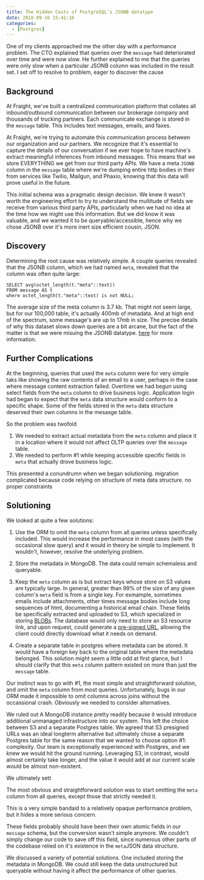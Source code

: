 ```yaml
---
title: The Hidden Costs of PostgreSQL's JSONB datatype
date: 2018-09-16 15:41:16
categories:
  - [Postgres]
---
```


One of my clients approached me the other day with a performance problem. The CTO explained that queries over the `message` had deteriorated over time and were now slow. He further explained to me that the queries were only slow when a particular JSONB column was included in the result set. I set off to resolve to problem, eager to discover the cause

## Background

At Fraight, we've built a centralized communication platform that collates all inbound/outbound communication between our brokerage company and thousands of trucking partners. Each communicate exchange is stored in the `message` table. This includes text messages, emails, and faxes.

At Fraight, we're trying to automate this communication process between our organization and our partners. We recognize that it's essential to capture the details of our conversation if we ever hope to have machine's extract meaningful inferences from inbound messages. This means that we store EVERYTHING we get from our third party APIs. We have a meta `JSONB` column in the `message` table where we're dumping entire http bodies in their from services like Twilio, Mailgun, and Phaxio, knowing that this data will prove useful in the future.

This initial schema was a pragmatic design decision. We knew it wasn't worth the engineering effort to try to understand the multitude of fields we receive from various third party APIs, particularly when we had no idea at the time how we might use this information. But we did know it was valuable, and we wanted it to be queryable/accessible, hence why we chose JSONB over it's more inert size efficient  cousin, JSON.

## Discovery

Determining the root cause was relatively simple. A couple queries revealed that the JSONB column, which we had named `meta`, revealed that the column was often quite large:

```
SELECT avg(octet_length(t."meta"::text))
FROM message AS t
where octet_length(t."meta"::text) is not NULL;
```

The average size of the meta column is 3.7 kb. That might not seem large, but for our 100,000 table, it's actually 400mb of metadata. And at high end of the spectrum, some message's are up to 17mb in size. The precise details of why this dataset slows down queries are a bit arcane, but the fact of the matter is that we were misuing the JSONB datatype. [here](https://www.postgresql.org/docs/9.5/static/storage-toast.html) for more information.

## Further Complications

At the beginning, queries that used the `meta` column were for very simple taks like showing the raw contents of an email to a user, perhaps in the case where message content extraction failed. Overtime we had begun using select fields from the `meta` column to drive business logic. Application login had began to expect that the `meta` data structure would conform to a specific shape.  Some of the fields stored in the `meta` data structure deserved their own columns in the mesasge table.

So the problem was twofold

1. We needed to extract actual metadata from the `meta` column and place it in a location where it would not affect OLTP queries over the `message` table.
2. We needed to perform #1 while keeping accessible specific fields in `meta` that actually drove business logic.

This presented a conundrumn when we began solutioning. migration complicated because code relying on structure of meta data structure. no proper constraints

## Solutioning

We looked at quite a few solutions:

1. Use the ORM to omit the `meta` column from all queries unless specifically included. This would increase the performance in most cases (with the occasional slow query) and it would in theory be simple to implement. It wouldn't, however, resolve the underlying problem.

2. Store the metadata in MongoDB. The data could remain schemaless and queryable. 

3. Keep the `meta` column as is but extract keys whose store on S3 values are typically large. In general, greater than 99% of the size of any given column's `meta` field is from a single key. For exmample, sometimes emails include attachments, other times message bodies include long sequences of html, documenting a historical email chain. These fields be specifically extracted and uploaded to S3, which specialized in storing [BLOBs](https://en.wikipedia.org/wiki/Binary_large_object). The database would only need to store an S3 resource link, and upon request, could generate a [pre-signed URL](https://docs.aws.amazon.com/AmazonS3/latest/dev//ShareObjectPreSignedURL.html), allowing the client could directly download what it needs on demand.

4. Create a separate table in postgres where metadata can be stored. It would have a foreign key back to the original table where the metadata belonged. This solution might seem a little odd at first glance, but I should clarify that this `meta` column pattern existed on more than just the `message` table.

Our instinct was to go with #1, the most simple and straightforward solution, and omit the `meta` column from most queries. Unfortunately, bugs in our ORM made it impossible to omit columns across joins without the occassional crash. Obviously we needed to consider alternatives.

We ruled out A MongoDB instance pretty readily because it would introduce additional unmanaged infrastructure into our system. This left the choice between S3 and a separate Postgres table. We agreed that S3 presigned URLs was an ideal longterm alternative but ultimately chose a separate Postgres table for the same reason that we wanted to choose option #1: complexity. Our team is exceptionally experienced with Postgres, and we knew we would hit the ground running. Leveraging S3, in contrast, would almost certainly take longer, and the value it would add at our current scale would be almost non-existent. 



We ultimately sett

The most obvious and straightforward solution was to start omitting the `meta` column from all queries, except those that strictly needed it. 

This is a very simple bandaid to a relatively opaque performance problem, but it hides a more serious concern. 

These fields probably should have been their own atomic fields in our `message` schema, but the conversion wasn't simple anymore. We couldn't simply change our code to save off this field, since numerous other parts of the codebase relied on it's existence in the `meta`JSON data structure. 

We discussed a variety of potential solutions. One included storing the metadata in MongoDB. We could still keep the data unstructured but queryable without having it affect the performance of other queries.








